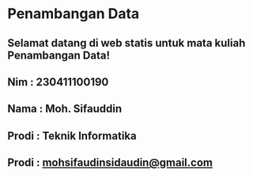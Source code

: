 # Penambangan Data

## Selamat datang di web statis untuk mata kuliah Penambangan Data!


## Nim : 230411100190
## Nama : Moh. Sifauddin
## Prodi : Teknik Informatika
## Prodi : mohsifaudinsidaudin@gmail.com

<!--```{tableofcontents}-->
<!--```-->